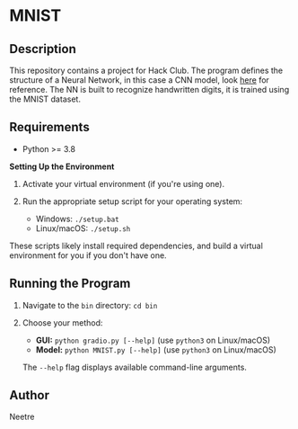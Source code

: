 # MNIST

## Description

This repository contains a project for Hack Club.
The program defines the structure of a Neural Network, in this case a CNN model, look [here](https://www.3blue1brown.com/lessons/neural-networks) for reference. The NN is built to recognize handwritten digits, it is trained using the MNIST dataset.

## Requirements

* Python >= 3.8

**Setting Up the Environment**

1. Activate your virtual environment (if you're using one).
2. Run the appropriate setup script for your operating system:

   * Windows: `./setup.bat`
   * Linux/macOS: `./setup.sh`

These scripts likely install required dependencies, and build a virtual environment for you if you don't have one.

## Running the Program

1. Navigate to the `bin` directory: `cd bin`

2. Choose your method:

   * **GUI:** `python gradio.py [--help]` (use `python3` on Linux/macOS)
   * **Model:** `python MNIST.py [--help]` (use `python3` on Linux/macOS)

   The `--help` flag displays available command-line arguments.

## Author

Neetre
